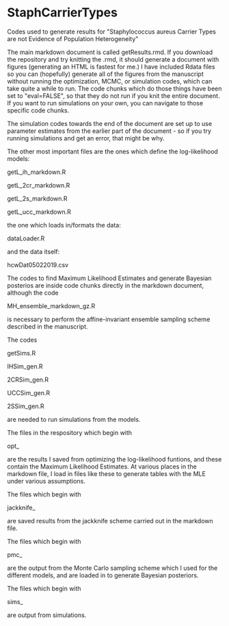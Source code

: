 # StaphCarrierTypes
Codes used to generate results for "Staphylococcus aureus Carrier Types are not Evidence of Population Heterogeneity"


The main markdown document is called getResults.rmd. If you download the repository and try knitting the .rmd, it should generate a document with figures (generating an HTML is fastest for me.) I have included Rdata files so you can (hopefully) generate all of the figures from the manuscript without running the optimization, MCMC, or simulation codes, which can take quite a while to run. The code chunks which do those things have been set to "eval=FALSE", so that they do not run if you knit the entire document. If you want to run simulations on your own, you can navigate to those specific code chunks.

The simulation codes towards the end of the document are set up to use parameter estimates from the earlier part of the document - so if you try running simulations and get an error, that might be why. 

The other most important files are the ones which define the log-likelihood models:

getL_ih_markdown.R

getL_2cr_markdown.R

getL_2s_markdown.R

getL_ucc_markdown.R

the one which loads in/formats the data:

dataLoader.R

and the data itself:

hcwDat05022019.csv

The codes to find Maximum Likelihood Estimates and generate Bayesian posterios are inside code chunks directly in the markdown document, although the code

MH_ensemble_markdown_gz.R 

is necessary to perform the affine-invariant ensemble sampling scheme described in the manuscript.

The codes

getSims.R

IHSim_gen.R 

2CRSim_gen.R 

UCCSim_gen.R 

2SSim_gen.R 

are needed to run simulations from the models.


The files in the respository which begin with

opt_

are the results I saved from optimizing the log-likelihood funtions, and these contain the Maximum Likelihood Estimates. At various places in the markdown file, I load in files like these to generate tables with the MLE under various assumptions. 

The files which begin with

jackknife_ 

are saved results from the jackknife scheme carried out in the markdown file.

The files which begin with

pmc_

are the output from the Monte Carlo sampling scheme which I used for the different models, and are loaded in to generate Bayesian posteriors.

The files which begin with

sims_

are output from simulations.
